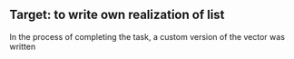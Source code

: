 ## Target: to write own realization of list
In the process of completing the task, a custom version of the vector was written
